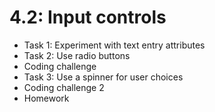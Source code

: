 # 4.2: Input controls

* Task 1: Experiment with text entry attributes
* Task 2: Use radio buttons
* Coding challenge
* Task 3: Use a spinner for user choices
* Coding challenge 2
* Homework